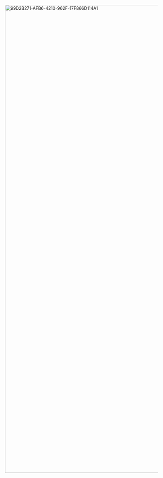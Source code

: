 <img width="1024" height="1536" alt="99D2B271-AFB6-4210-962F-17F866D114A1" src="https://github.com/user-attachments/assets/17d02101-7cff-48cc-a6c3-961539cc8cd8" />
